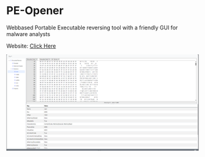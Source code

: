 # PE-Opener

Webbased Portable Executable reversing tool with a friendly GUI for malware analysts

Website: [Click Here](https://rizwan3d.github.io/PE-Opener/)

![Output Image](https://github.com/rizwan3d/PE-Opener/blob/master/img.png?raw=true)
